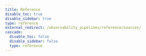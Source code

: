 ```yaml
---
title: Reference
disable_toc: true
disable_sidebar: true
type: reference
external_redirect: /observability_pipelines/reference/sources/
cascade:
  disable_toc: false
  disable_sidebar: false
  type: reference
---
```

